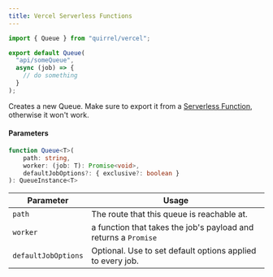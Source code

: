 ```yaml
---
title: Vercel Serverless Functions
---
```


```ts title="api/someQueue.ts"
import { Queue } from "quirrel/vercel";

export default Queue(
  "api/someQueue",
  async (job) => {
    // do something
  }
);
```

Creates a new Queue.
Make sure to export it from a [Serverless Function](https://vercel.com/docs/serverless-functions/introduction#an-example-node.js-serverless-function), otherwise it won't work.

#### Parameters

```ts
function Queue<T>(
    path: string,
    worker: (job: T): Promise<void>,
    defaultJobOptions?: { exclusive?: boolean }
): QueueInstance<T>
```

| Parameter           | Usage                                                           |
| ------------------- | --------------------------------------------------------------- |
| `path`              | The route that this queue is reachable at.                      |
| `worker`            | a function that takes the job's payload and returns a `Promise` |
| `defaultJobOptions` | Optional. Use to set default options applied to every job.      |
